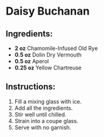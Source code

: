 # Daisy Buchanan

## Ingredients:
- **2 oz** Chamomile-Infused Old Rye
- **0.5 oz** Dolin Dry Vermouth  
- **0.5 oz** Aperol  
- **0.25 oz** Yellow Chartreuse  

## Instructions:
1. Fill a mixing glass with ice.  
2. Add all the ingredients.  
3. Stir well until chilled.  
4. Strain into a coupe glass.  
5. Serve with no garnish.  
